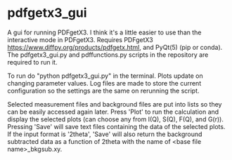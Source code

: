 # pdfgetx3_gui
A gui for running PDFgetX3. I think it's a little easier to use than the interactive mode in PDFgetX3. Requires PDFgetX3 https://www.diffpy.org/products/pdfgetx.html, and PyQt(5) (pip or conda). The pdfgetx3_gui.py and pdffunctions.py scripts in the repository are required to run it.

To run do "python pdfgetx3_gui.py" in the terminal. Plots update on changing parameter values. Log files are made to store the current configuration so the settings are the same on rerunning the script.

Selected measurement files and background files are put into lists so they can be easily accessed again later. Press 'Plot' to run the calculation and display the selected plots (can choose any from I(Q), S(Q), F(Q), and G(r)). Pressing 'Save' will save text files containing the data of the selected plots. If the input format is '2theta', 'Save' will also return the background subtracted data as a function of 2theta with the name of \<base file name\>_bkgsub.xy.
